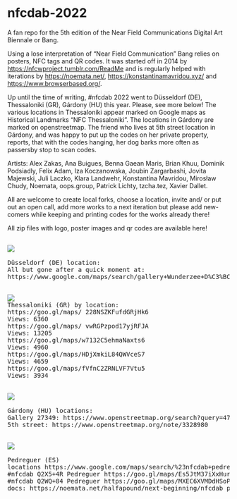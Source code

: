 # nfcdab-2022
A fan repo for the 5th edition of the Near Field Communications Digital Art Biennale or Bang.



Using a lose interpretation of “Near Field Communication” Bang relies on posters, NFC tags and QR codes. It was started off in 2014 by https://nfcwproject.tumblr.com/ReadMe and is regularly helped with iterations by https://noemata.net/, https://konstantinamavridou.xyz/ and https://www.browserbased.org/.


Up until the time of writing, #nfcdab 2022 went to Düsseldorf (DE), Thessaloniki (GR), Gárdony (HU) this year. Please, see more below! The various locations in Thessaloniki appear marked on Google maps as Historical Landmarks “NFC Thessaloniki”. The locations in Gárdony are marked on openstreetmap. The friend who lives at 5th street location in Gárdony, and was happy to put up the codes on her private property, reports, that with the codes hanging, her dog barks more often as passersby stop to scan codes.


Artists: Alex Zakas, Ana Buigues, Benna Gaean Maris, Brian Khuu, Dominik Podsiadly, Felix Adam, Iza Koczanowska, Joubin Zargarbashi, Jovita Majewski, Juli Laczko, Klara Landwehr, Konstantina Mavridou, Mirosław Chudy, Noemata, oops.group, Patrick Lichty, tzcha.tez, Xavier Dallet.


All are welcome to create local forks, choose a location, invite and/ or put out an open call, add more works to a next iteration but please add new-comers while keeping and printing codes for the works already there!

All zip files with logo, poster images and qr codes are available here! 

<pre>

<img src="https://noemata.net/halfapound/next-beginning/nfcdab-dusseldorf-140522-next-beginning.jpg">

Düsseldorf (DE) location:
All but gone after a quick moment at:
https://www.google.com/maps/search/gallery+Wunderzee+D%C3%BCsseldorf,+germany/@51.2353013,6.7285965,13z


<img src="https://noemata.net/halfapound/next-beginning/nfcdab_Thessaloniki_konstantina_mavridou/NFC-thessaloniki.png">
Thessaloniki (GR) by location:  
https://goo.gl/maps/ 228NSZKFufdGRjHk6
Views: 6360 
https://goo.gl/maps/ vwRGPzpod17yjRFJA
Views: 13205
https://goo.gl/maps/w7132C5ehmaNaxts6
Views: 4960
https://goo.gl/maps/HDjXmkiL84QWVceS7
Views: 4659
https://goo.gl/maps/fVfnC2ZRNLVF7Vtu5
Views: 3934


<img src="https://noemata.net/halfapound/next-beginning/nfcdab_gardoni,_hu_-_zsolt_mesterhazy/nfc2022-poster-bg-image3-1536x691.jpg">

Gárdony (HU) locations:
Gallery 27349: https://www.openstreetmap.org/search?query=47.208258%20N%2C%2018.637858%20E#map=15/47.2083/18.6379
5th street: https://www.openstreetmap.org/note/3328980


<img src="https://noemata.net/halfapound/next-beginning/nfcdab_pedreguer,es_bjorn/nfc2022-poster-bg-image.jpg">

Pedreguer (ES)
locations https://www.google.com/maps/search/%23nfcdab+pedreguer/@38.793896,0.0191779,14z/data=!3m1!4b1
#nfcdab Q2X5+4R Pedreguer https://goo.gl/maps/Es5JtM37iXxHurHK9
#nfcdab Q2WQ+84 Pedreguer https://goo.gl/maps/MXEC6XVMDdHSoPDt7
docs: https://noemata.net/halfapound/next-beginning/nfcdab_pedreguer,es_bjorn/home.html
</pre>
